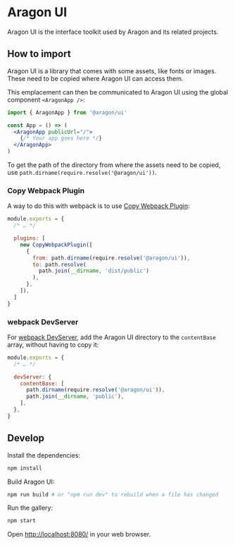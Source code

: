 # Aragon UI

Aragon UI is the interface toolkit used by Aragon and its related projects.

## How to import

Aragon UI is a library that comes with some assets, like fonts or images. These
need to be copied where Aragon UI can access them.

This emplacement can then be communicated to Aragon UI using the global
component `<AragonApp />`:

```jsx
import { AragonApp } from '@aragon/ui'

const App = () => (
  <AragonApp publicUrl="/">
    {/* Your app goes here */}
  </AragonApp>
)
```

To get the path of the directory from where the assets need to be copied, use
`path.dirname(require.resolve('@aragon/ui'))`.

### Copy Webpack Plugin

A way to do this with webpack is to use [Copy Webpack
Plugin](https://github.com/webpack-contrib/copy-webpack-plugin):

```js
module.exports = {
  /* … */

  plugins: [
    new CopyWebpackPlugin([
      {
        from: path.dirname(require.resolve('@aragon/ui')),
        to: path.resolve(
          path.join(__dirname, 'dist/public')
        ),
      },
    ]),
  ]
}
```

### webpack DevServer

For [webpack DevServer](https://webpack.js.org/configuration/dev-server/), add
the Aragon UI directory to the `contentBase` array, without having to copy it:

```js
module.exports = {
  /* … */

  devServer: {
    contentBase: [
      path.dirname(require.resolve('@aragon/ui')),
      path.join(__dirname, 'public'),
    ],
  },
}
```

## Develop

Install the dependencies:

```sh
npm install
```

Build Aragon UI:

```sh
npm run build # or "npm run dev" to rebuild when a file has changed
```


Run the gallery:

```sh
npm start
```

Open <http://localhost:8080/> in your web browser.
